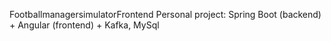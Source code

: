  FootballmanagersimulatorFrontend
Personal project:
Spring Boot (backend) + Angular (frontend) + Kafka, MySql
